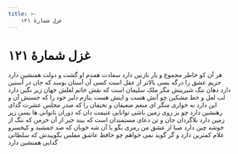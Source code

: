 ```yaml
---
title: >-
    غزل شمارهٔ ۱۲۱
---
```

# غزل شمارهٔ ۱۲۱

هر آن کو خاطر مجموع و یار نازنین دارد
سعادت همدم او گشت و دولت همنشین دارد
حریم عشق را درگه بسی بالاتر از عقل است
کسی آن آستان بوسد که جان در آستین دارد
دهان تنگ شیرینش مگر ملک سلیمان است
که نقش خاتم لعلش جهان زیر نگین دارد
لب لعل و خط مشکین چو آنش هست و اینش هست
بنازم دلبر خود را که حسنش آن و این دارد
به خواری منگر ای منعم ضعیفان و نحیفان را
که صدر مجلس عشرت گدای رهنشین دارد
چو بر روی زمین باشی توانایی غنیمت دان
که دوران ناتوانی ها بسی زیر زمین دارد
بلاگردان جان و تن دعای مستمندان است
که بیند خیر از آن خرمن که ننگ از خوشه چین دارد
صبا از عشق من رمزی بگو با آن شه خوبان
که صد جمشید و کیخسرو غلام کمترین دارد
و گر گوید نمی خواهم چو حافظ عاشق مفلس
بگوییدش که سلطانی گدایی همنشین دارد
